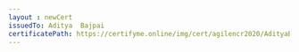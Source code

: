 ```yaml
--- 
layout : newCert 
issuedTo: Aditya  Bajpai 
certificatePath: https://certifyme.online/img/cert/agilencr2020/AdityaBajpai_c8202.png
--- 
```

